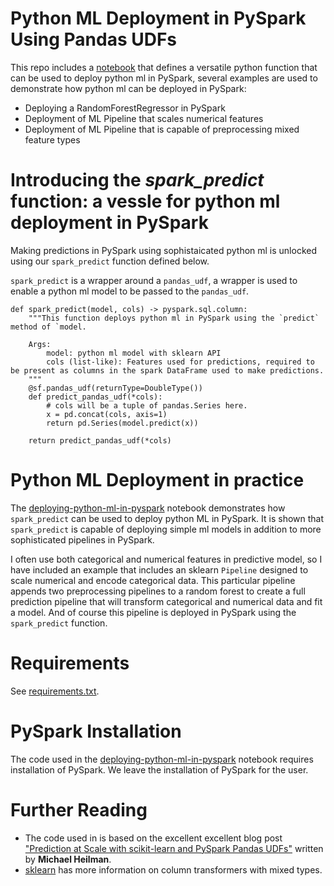 # Python ML Deployment in PySpark Using Pandas UDFs
This repo includes a [notebook](deploying-python-ml-in-pyspark.ipynb) that defines a versatile python function that can be used to deploy python ml in PySpark, several examples are used to demonstrate how python ml can be deployed in PySpark:

- Deploying a RandomForestRegressor in PySpark
- Deployment of ML Pipeline that scales numerical features
- Deployment of ML Pipeline that is capable of preprocessing mixed feature types

# Introducing the *spark_predict* function: a vessle for python ml deployment in PySpark

Making predictions in PySpark using sophistaicated python ml is unlocked using our `spark_predict` function defined below.

`spark_predict` is a wrapper around a `pandas_udf`, a wrapper is used to enable a python ml model to be passed to the `pandas_udf`.

    def spark_predict(model, cols) -> pyspark.sql.column:
        """This function deploys python ml in PySpark using the `predict` method of `model.
    
        Args:
            model: python ml model with sklearn API
            cols (list-like): Features used for predictions, required to be present as columns in the spark DataFrame used to make predictions.
        """
        @sf.pandas_udf(returnType=DoubleType())
        def predict_pandas_udf(*cols):
            # cols will be a tuple of pandas.Series here.
            x = pd.concat(cols, axis=1)
            return pd.Series(model.predict(x))
    
        return predict_pandas_udf(*cols)


# Python ML Deployment in practice
The [deploying-python-ml-in-pyspark](deploying-python-ml-in-pyspark.ipynb) notebook demonstrates how `spark_predict` can be used to deploy python ML in PySpark. It is shown that `spark_predict` is capable of deploying simple ml models in addition to more sophisticated pipelines in PySpark.

I often use both categorical and numerical features in predictive model, so I have included an example that includes an sklearn `Pipeline` designed to scale numerical and encode categorical data. This particular pipeline appends two preprocessing pipelines to a random forest to create a full prediction pipeline that will transform categorical and numerical data and fit a model. And of course this pipeline is deployed in PySpark using the `spark_predict` function.

# Requirements
See [requirements.txt](requirements.txt).

# PySpark Installation
The code used in the [deploying-python-ml-in-pyspark](deploying-python-ml-in-pyspark.ipynb) notebook requires installation of PySpark. We leave the installation of PySpark for the user.

# Further Reading
 - The code used in is based on the excellent excellent blog post ["Prediction at Scale with scikit-learn and PySpark Pandas UDFs"](https://medium.com/civis-analytics/prediction-at-scale-with-scikit-learn-and-pyspark-pandas-udfs-51d5ebfb2cd8) written by **Michael Heilman**.
- [sklearn](https://scikit-learn.org/stable/auto_examples/compose/plot_column_transformer_mixed_types.html) has more information on column transformers with mixed types.
